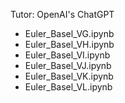 
Tutor: OpenAI's ChatGPT
* Euler_Basel_VG.ipynb
* Euler_Basel_VH.ipynb
* Euler_Basel_VI.ipynb
* Euler_Basel_VJ.ipynb
* Euler_Basel_VK.ipynb
* Euler_Basel_VL.ipynb


